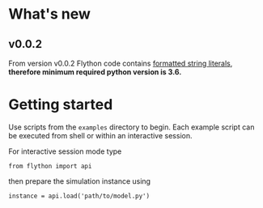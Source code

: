 # What's new
## v0.0.2

From version v0.0.2 Flython code contains [formatted string literals](https://docs.python.org/3.6/reference/lexical_analysis.html#f-strings),
**therefore minimum required python version is 3.6.**

# Getting started

Use scripts from the `examples` directory to begin. Each example
script can be executed from shell or within an interactive session.

For interactive session mode type

    from flython import api

then prepare the simulation instance using

    instance = api.load('path/to/model.py')

